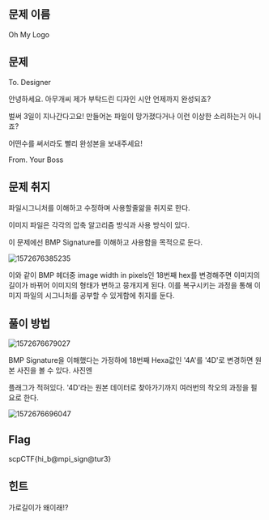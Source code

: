 ## **문제 이름**

Oh My Logo



## 문제 

To. Designer

안녕하세요. 아무개씨 제가 부탁드린 디자인 시안 언제까지 완성되죠?

벌써 3일이 지나간다고요! 만들어논 파일이 망가졌다거나 이런 이상한 소리하는거 아니죠?

어떤수를 써서라도 빨리 완성본을 보내주세요!

From. Your Boss

## 문제 취지

파일시그니처를 이해하고 수정하며 사용할줄앎을 취지로 한다.

이미지 파일은 각각의 압축 알고리즘 방식과 사용 방식이 있다.

이 문제에선 BMP Signature를 이해하고 사용함을 목적으로 둔다.

![1572676385235](https://user-images.githubusercontent.com/40850499/68067400-91349500-fd89-11e9-875a-01675b9b7479.png)

이와 같이 BMP 헤더중 image width in pixels인 18번째 hex를 변경해주면 이미지의 길이가 바뀌어 이미지의 형태가 변하고 뭉개지게 된다. 이를 복구시키는 과정을 통해 이미지 파일의 시그니처를 공부할 수 있게함에 취지를 둔다.

## 풀이 방법

![1572676679027](https://user-images.githubusercontent.com/40850499/68067404-b0cbbd80-fd89-11e9-8753-4e55d666206b.png)

BMP Signature을 이해했다는 가정하에 18번째 Hexa값인 '4A'를 '4D'로 변경하면 원본 사진을 볼 수 있다. 사진엔

플래그가 적혀있다.
'4D'라는 원본 데이터로 찾아가기까지 여러번의 착오의 과정을 필요로 한다.

![1572676696047](https://user-images.githubusercontent.com/40850499/68067405-b1fcea80-fd89-11e9-857b-87212752247b.png)

## Flag

 scpCTF{hi_b@mpi_sign@tur3}



## 힌트

가로길이가 왜이래!?
